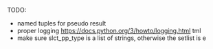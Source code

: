 

TODO:
* named tuples for pseudo result
* proper logging https://docs.python.org/3/howto/logging.html
tml
* make sure slct_pp_type is a list of strings, otherwise the setlist is e